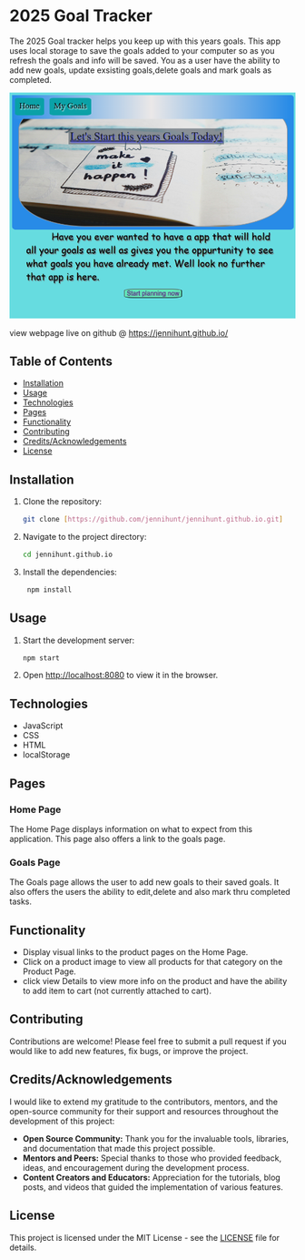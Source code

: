 # 2025 Goal Tracker

The  2025 Goal tracker helps you keep up with this years goals. This app uses local storage to save the goals added to your computer so as you refresh the goals and info will be saved. You as a user have the ability to add new goals, update exsisting goals,delete goals and mark goals as completed.

![Screenshot of Goal Tracker](./css/2025GoalSite.png)

view webpage live on github @  https://jennihunt.github.io/

## Table of Contents

- [Installation](#installation)
- [Usage](#usage)
- [Technologies](#technologies)
- [Pages](#pages)
- [Functionality](#functionality)
- [Contributing](#contributing)
- [Credits/Acknowledgements](#creditsacknowledgements)
- [License](#license)

## Installation

1. Clone the repository:
   ```sh
   git clone [https://github.com/jennihunt/jennihunt.github.io.git]
   ```
2. Navigate to the project directory:
   ```sh
   cd jennihunt.github.io
   ```
3. Install the dependencies:
   ```sh
    npm install
   ```

## Usage

1. Start the development server:
   ```sh
   npm start
   ```
2. Open [http://localhost:8080](http://localhost:8080) to view it in the browser.



## Technologies
- JavaScript
- CSS
- HTML
- localStorage


## Pages

### Home Page

The Home Page displays information on what to expect from this application. This page also offers a link to the goals page.

### Goals Page

The Goals page allows the user to add new goals to their saved goals. It also offers the users the ability to edit,delete and also mark thru completed tasks.




## Functionality

- Display visual links to the product pages on the Home Page.
- Click on a product image to view all products for that category on the Product Page.
- click view Details to view more info on the product and have the ability to add item to cart (not currently attached to cart).

## Contributing

Contributions are welcome! Please feel free to submit a pull request if you would like to add new features, fix bugs, or improve the project.

## Credits/Acknowledgements

I would like to extend my gratitude to the contributors, mentors, and the open-source community for their support and resources throughout the development of this project:

- **Open Source Community:** Thank you for the invaluable tools, libraries, and documentation that made this project possible.
- **Mentors and Peers:** Special thanks to those who provided feedback, ideas, and encouragement during the development process.
- **Content Creators and Educators:** Appreciation for the tutorials, blog posts, and videos that guided the implementation of various features.

## License

This project is licensed under the MIT License - see the [LICENSE](LICENSE) file for details.
